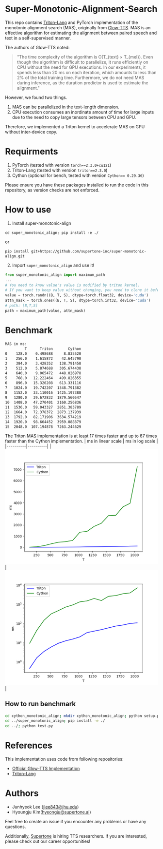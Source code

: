 # Super-Monotonic-Alignment-Search

This repo contains [Triton-Lang](https://github.com/triton-lang/triton) and PyTorch implementation of the monotonic alignment search (MAS), originally from [Glow-TTS](https://arxiv.org/abs/2005.11129).
MAS is an effective algorithm for estimating the alignment between paired speech and text in a self-supervised manner.


The authors of Glow-TTS noted:
> "The time complexity of the algorithm is O(T_{text} × T_{mel}). Even though the algorithm is difficult to parallelize, it runs efficiently on CPU without the need for GPU executions. In our experiments, it spends less than 20 ms on each iteration, which amounts to less than 2% of the total training time. Furthermore, we do not need MAS during inference, as the duration predictor is used to estimate the alignment."

However, we found two things.
1. MAS can be parallelized in the text-length dimension.
2. CPU execution consumes an inordinate amount of time for large inputs due to the need to copy large tensors between CPU and GPU.

Therefore, we implemented a Triton kernel to accelerate MAS on GPU without inter-device copy.

# Requirments
1. PyTorch (tested with version `torch==2.3.0+cu121`)
2. Triton-Lang (tested with version `triton==2.3.0`)
3. Cython (optional for bench, tested with version `Cython== 0.29.36`)

Please ensure you have these packages installed to run the code in this repository, as version checks are not enforced.

# How to use
1. Install super-monotonic-align
```
cd super_monotonic_align; pip install -e ./
```
or
```
pip install git+https://github.com/supertone-inc/super-monotonic-align.git
```
2. Import `super_monotonic_align` and use it!
```python
from super_monotonic_align import maximum_path
...
# You need to know value's value is modified by triton kernel.
# If you want to keep value without changing, you need to clone it before maximum_path.
value = torch.randn((B, T, S), dtype=torch.float32, device='cuda')
attn_mask = torch.ones((B, T, S), dtype=torch.int32, device='cuda')
# path: [B,T,S]
path = maximum_path(value, attn_mask)
```

# Benchmark
```
MAS in ms:
         T      Triton       Cython
0    128.0    0.498688     8.835520
1    256.0    1.615872    42.645790
2    384.0    3.428352   138.791458
3    512.0    5.874688   305.674438
4    640.0    9.065472   448.026978
5    768.0   12.222464   499.826355
6    896.0   15.326208   613.331116
7   1024.0   19.742207  1348.791382
8   1152.0   33.110016  1425.197388
9   1280.0   39.672832  1879.560547
10  1408.0   47.270401  2160.256836
11  1536.0   59.043327  2851.383789
12  1664.0   72.378372  2873.137939
13  1792.0   82.171906  3634.574219
14  1920.0   98.664452  3959.088379
15  2048.0  107.194878  7263.244629
```

The Triton MAS implementation is at least 17 times faster and up to 67 times faster than the Cython implementation.
| ms in linear scale | ms in log scale |
|----------|----------|
| ![Image 1](./assets/MAS.png) | ![Image 2](./assets/MAS_log.png) |

## How to run benchmark
```bash
cd cython_monotonic_align; mkdir cython_monotonic_align; python setup.py build_ext --inplace
cd ../super_monotonic_align; pip install -e ./
cd ../; python test.py
```

# References
This implementation uses code from following repositories:
- [Official Glow-TTS Implementation](https://github.com/jaywalnut310/glow-tts)
- [Triton-Lang](https://github.com/triton-lang/triton)


# Authors
- Junhyeok Lee ([jlee843@jhu.edu](mailto:jlee843@jhu.edu))
- Hyoungju Kim([hyeongju@supertone.ai](mailto:hyeongju@supertone.ai))


Feel free to create an issue if you encounter any problems or have any questions.

Additionally, [Supertone](https://supertone.ai) is hiring TTS researchers. 
If you are interested, please check out our career opportunities!
